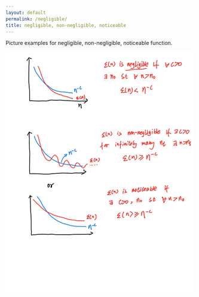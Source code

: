 ```yaml
---
layout: default
permalink: /negligible/
title: negligible, non-negligible, noticeable
---
```


Picture examples for negligible, non-negligible, noticeable function.  

![](/assets/negligible.jpg)